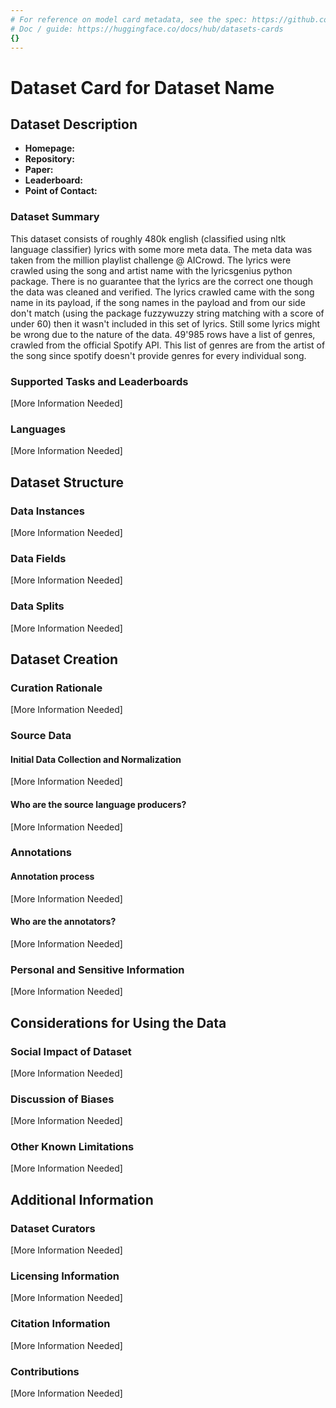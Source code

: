 ```yaml
---
# For reference on model card metadata, see the spec: https://github.com/huggingface/hub-docs/blob/main/datasetcard.md?plain=1
# Doc / guide: https://huggingface.co/docs/hub/datasets-cards
{}
---
```


# Dataset Card for Dataset Name

## Dataset Description

- **Homepage:** 
- **Repository:** 
- **Paper:** 
- **Leaderboard:** 
- **Point of Contact:** 

### Dataset Summary

This dataset consists of roughly 480k english (classified using nltk language classifier) lyrics with some more meta data. The meta data was taken from the million playlist challenge @ AICrowd. The lyrics were crawled using the song and artist name with the lyricsgenius python package. There is no guarantee that the lyrics are the correct one though the data was cleaned and verified. The lyrics crawled came with the song name in its payload, if the song names in the payload and from our side don't match (using the package fuzzywuzzy string matching with a score of under 60) then it wasn't included in this set of lyrics. Still some lyrics might be wrong due to the nature of the data.
49'985 rows have a list of genres, crawled from the official Spotify API. This list of genres are from the artist of the song since spotify doesn't provide genres for every individual song. 

### Supported Tasks and Leaderboards

[More Information Needed]

### Languages

[More Information Needed]

## Dataset Structure

### Data Instances

[More Information Needed]

### Data Fields

[More Information Needed]

### Data Splits

[More Information Needed]

## Dataset Creation

### Curation Rationale

[More Information Needed]

### Source Data

#### Initial Data Collection and Normalization

[More Information Needed]

#### Who are the source language producers?

[More Information Needed]

### Annotations

#### Annotation process

[More Information Needed]

#### Who are the annotators?

[More Information Needed]

### Personal and Sensitive Information

[More Information Needed]

## Considerations for Using the Data

### Social Impact of Dataset

[More Information Needed]

### Discussion of Biases

[More Information Needed]

### Other Known Limitations

[More Information Needed]

## Additional Information

### Dataset Curators

[More Information Needed]

### Licensing Information

[More Information Needed]

### Citation Information

[More Information Needed]

### Contributions

[More Information Needed]